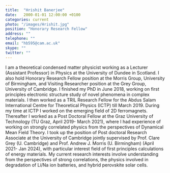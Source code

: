 ```yaml
---
title:  "Hrishit Banerjee"
date:   2000-01-01 12:00:00 +0100
categories: current
photo: "/images/Hrishit.jpg"
position: "Honorary Research Fellow"
address: ""
telephone: ""
email: "hb595@cam.ac.uk"
skype: ""
twitter: ""
---
```

I am a theoretical condensed matter physicist working as a Lecturer (Assistant Professor) in Physics at the University of Dundee in Scotland. I also hold Honorary Research Fellow position at the Morris Group, University of Birmingham, and Visiting Researcher position at the Grey Group, University of Cambridge. I finished my PhD in June 2018, working on first principles electronic structure study of novel phenomena in complex materials. I then worked as a TRIL Research Fellow for the Abdus Salam International Centre for Theoretical Physics (ICTP) till March 2019. During my time at ICTP I worked on the emerging field of 2D ferromagnets. Thereafter I worked as a Post Doctoral Fellow at the Graz University of Technology (TU Graz, April 2019- March 2021), where I had experience of working on strongly correlated physics from the perspectives of Dynamical Mean Field Theory. I  took up the position of Post doctoral Research Associate at the University of Cambridge jointly supervised by Prof. Clare Grey (U. Cambridge) and Prof. Andrew J. Morris (U. Birmingham) (April 2021- Jan 2024), with particular interest field of first principles calculations of energy materials. My current research interests involve understanding from the perspectives of strong correlations, the physics involved in degradation of Li/Na ion batteries, and hybrid perovskite solar cells.